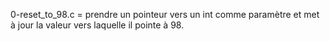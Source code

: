 0-reset_to_98.c = prendre un pointeur vers un int comme paramètre et met à jour la valeur vers laquelle il pointe à 98.

